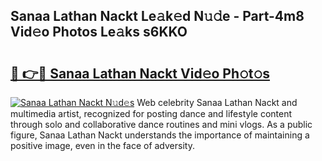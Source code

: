 ## Sanaa Lathan Nackt Le𝚊k𝚎d N𝚞𝚍e - Part-4m8 Vid𝚎o Photos Le𝚊ks s6KKO

# <h2><a href="http://fb0jaoq.evod.top/?m=Sanaa+Lathan+Nackt">🔗 👉🔴 Sanaa Lathan Nackt Vid𝚎o Ph𝚘t𝚘s</a></h2>

[![Sanaa Lathan Nackt N𝚞d𝚎s](https://i.imgur.com/8V9OHl7.gif)](http://fb0jaoq.evod.top/?m=Sanaa+Lathan+Nackt)
Web celebrity Sanaa Lathan Nackt and multimedia artist, recognized for posting dance and lifestyle content through solo and collaborative dance routines and mini vlogs. As a public figure, Sanaa Lathan Nackt understands the importance of maintaining a positive image, even in the face of adversity. 
